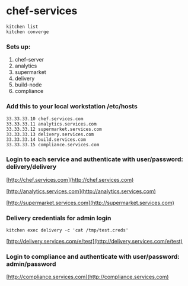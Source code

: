 # chef-services

```
kitchen list
kitchen converge
```
### Sets up:

1. chef-server
2. analytics
3. supermarket
4. delivery
5. build-node
6. compliance

### Add this to your local workstation /etc/hosts

```
33.33.33.10 chef.services.com
33.33.33.11 analytics.services.com
33.33.33.12 supermarket.services.com
33.33.33.13 delivery.services.com
33.33.33.14 build.services.com
33.33.33.15 compliance.services.com
```

### Login to each service and authenticate with user/password: delivery/delivery

[http://chef.services.com](http://chef.services.com)

[http://analytics.services.com](http://analytics.services.com)

[http://supermarket.services.com](http://supermarket.services.com)

### Delivery credentials for admin login

`kitchen exec delivery -c 'cat /tmp/test.creds'`

[http://delivery.services.com/e/test](http://delivery.services.com/e/test)

### Login to compliance and authenticate with user/password: admin/password

[http://compliance.services.com](http://compliance.services.com)
